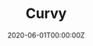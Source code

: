 ---
title: Curvy
summary: Rewriting the CPython interpreter from scratch in order to gain a greater understanding of the language.
tags:
- Python
date: "2020-06-01T00:00:00Z"

# Optional external URL for project (replaces project detail page).
external_link: "https://github.com/curtisbucher/curvy"

image:
  caption:
  focal_point: Smart

links: ""
url_code: ""
url_pdf: ""
url_slides: ""
url_video: ""

# # Slides (optional).
# #   Associate this project with Markdown slides.
# #   Simply enter your slide deck's filename without extension.
# #   E.g. `slides = "example-slides"` references `content/slides/example-slides.md`.
# #   Otherwise, set `slides = ""`.
# slides: example
---
